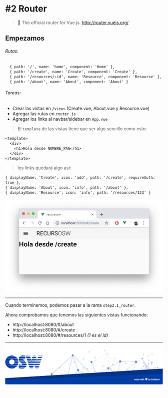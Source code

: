 # #2 Router
> 🚦 The official router for Vue.js. http://router.vuejs.org/  

## Empezamos

###### Rutas:
```
  { path: '/', name: 'home', component: 'Home' },
  { path: '/create', name: 'Create', component: 'Create' },
  { path: '/resources/:id', name: 'Resource', component: 'Resource' },
  { path: '/about', name: 'About', component: 'About' }
``` 

###### Tareas:
- Crear las vistas en `/views` (Create.vue, About.vue y Resource.vue)
- Agregar las rutas en `router.js`
- Agregar los links al navbar/sidebar en `App.vue`

> El `template` de las vistas tiene que ser algo sencillo como esto:

```
<template>
  <div>
    <h1>Hola desde NOMBRE_PAG</h1>
  </div>
</template>
```

> los links quedará algo así:
```
{ displayName: 'Create', icon: 'add', path: '/create', requireAuth: true },
{ displayName: 'About', icon: 'info', path: '/about' },
{ displayName: 'Resource', icon: 'info', path: '/resources/123' }
```

![view-create](./assets/img/view-create.png)


---

Cuando terminemos, podemos pasar a la rama `step2.1_router`.

Ahora comprobamos que tenemos las siguientes vistas funcionando:

- http://localhost:8080/#/about
- http://localhost:8080/#/create
- http://localhost:8080/#/resources/1 _(1 es el id)_

---  

![footer](./assets/img/footer.png)

